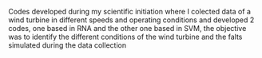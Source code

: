 Codes developed during my scientific initiation where I colected data of a wind turbine in different speeds and operating conditions and developed 2 codes, one based in RNA and the other one based in SVM, the objective was to identify the different conditions of the 
wind turbine and the falts simulated during the data collection
